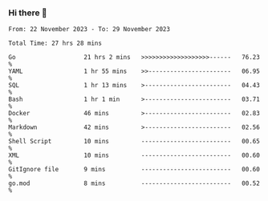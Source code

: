 ### Hi there 👋

<!--
**zhumeme/zhumeme** is a ✨ _special_ ✨ repository because its `README.md` (this file) appears on your GitHub profile.

Here are some ideas to get you started:

- 🔭 I’m currently working on ...
- 🌱 I’m currently learning ...
- 👯 I’m looking to collaborate on ...
- 🤔 I’m looking for help with ...
- 💬 Ask me about ...
- 📫 How to reach me: ...
- 😄 Pronouns: ...
- ⚡ Fun fact: ...
-->

<!--START_SECTION:waka-->

```all_time
From: 22 November 2023 - To: 29 November 2023

Total Time: 27 hrs 28 mins

Go                   21 hrs 2 mins   >>>>>>>>>>>>>>>>>>>------   76.23 %
YAML                 1 hr 55 mins    >>-----------------------   06.95 %
SQL                  1 hr 13 mins    >------------------------   04.43 %
Bash                 1 hr 1 min      >------------------------   03.71 %
Docker               46 mins         >------------------------   02.83 %
Markdown             42 mins         >------------------------   02.56 %
Shell Script         10 mins         -------------------------   00.65 %
XML                  10 mins         -------------------------   00.60 %
GitIgnore file       9 mins          -------------------------   00.60 %
go.mod               8 mins          -------------------------   00.52 %
```

<!--END_SECTION:waka-->
